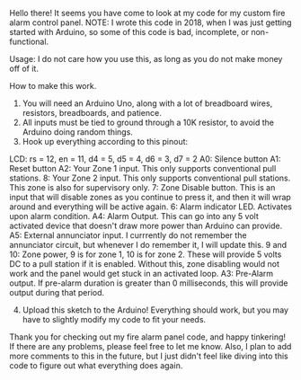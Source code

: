Hello there! It seems you have come to look at my code for my custom fire alarm control panel. 
NOTE: I wrote this code in 2018, when I was just getting started with Arduino, so some of this code is bad, incomplete, or non-functional.

Usage:
I do not care how you use this, as long as you do not make money off of it.

How to make this work.
1. You will need an Arduino Uno, along with a lot of breadboard wires, resistors, breadboards, and patience.
2. All inputs must be tied to ground through a 10K resistor, to avoid the Arduino doing random things.
3. Hook up everything according to this pinout:

LCD: rs = 12, en = 11, d4 = 5, d5 = 4, d6 = 3, d7 = 2
A0: Silence button
A1: Reset button
A2: Your Zone 1 input. This only supports conventional pull stations.
8: Your Zone 2 input. This only supports conventional pull stations. This zone is also for supervisory only.
7: Zone Disable button. This is an input that will disable zones as you continue to press it, and then it will wrap around and everything will be active again.
6: Alarm indicator LED. Activates upon alarm condition.
A4: Alarm Output. This can go into any 5 volt activated device that doesn't draw more power than Arduino can provide.
A5: External annunciator input. I currrently do not remember the annunciator circuit, but whenever I do remember it, I will update this.
9 and 10: Zone power, 9 is for zone 1, 10 is for zone 2. These will provide 5 volts DC to a pull station if it is enabled. Without this, zone disabling would not work and the panel would get stuck in an activated loop.
A3: Pre-Alarm output. If pre-alarm duration is greater than 0 milliseconds, this will provide output during that period.

4. Upload this sketch to the Arduino! Everything should work, but you may have to slightly modify my code to fit your needs.

Thank you for checking out my fire alarm panel code, and happy tinkering! If there are any problems, please feel free to let me know.
Also, I plan to add more comments to this in the future, but I just didn't feel like diving into this code to figure out what everything does again.